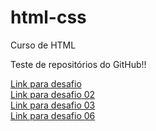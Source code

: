 # html-css
 Curso de HTML

 Teste de repositórios do GitHub!!
 
 <a href= "https://moranggoo.github.io/html-css/desafios/frontendmentor/001/index.html">Link para desafio</a> <br>
 <a href= "https://moranggoo.github.io/html-css/desafios/frontendmentor/002/index.html">Link para desafio 02</a> <br>
 <a href= "https://moranggoo.github.io/html-css/desafios/frontendmentor/003/index.html">Link para desafio 03</a> <br>
 <a href= "https://moranggoo.github.io/html-css/desafios/frontendmentor/006/index.html">Link para desafio 06</a>